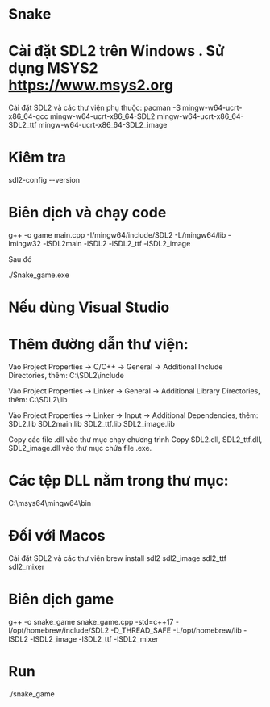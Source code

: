 # Snake
# Cài đặt SDL2 trên Windows . Sử dụng MSYS2 https://www.msys2.org 
Cài đặt SDL2 và các thư viện phụ thuộc:
pacman -S mingw-w64-ucrt-x86_64-gcc mingw-w64-ucrt-x86_64-SDL2 mingw-w64-ucrt-x86_64-SDL2_ttf mingw-w64-ucrt-x86_64-SDL2_image
 # Kiêm tra
  sdl2-config --version
# Biên dịch và chạy code
g++ -o game main.cpp -I/mingw64/include/SDL2 -L/mingw64/lib -lmingw32 -lSDL2main -lSDL2 -lSDL2_ttf -lSDL2_image

Sau đó 

./Snake_game.exe

#  Nếu dùng Visual Studio
# Thêm đường dẫn thư viện:
Vào Project Properties → C/C++ → General → Additional Include Directories, thêm:
C:\SDL2\include

Vào Project Properties → Linker → General → Additional Library Directories, thêm:
C:\SDL2\lib

Vào Project Properties → Linker → Input → Additional Dependencies, thêm:
SDL2.lib
SDL2main.lib
SDL2_ttf.lib
SDL2_image.lib

Copy các file .dll vào thư mục chạy chương trình
Copy SDL2.dll, SDL2_ttf.dll, SDL2_image.dll vào thư mục chứa file .exe.

# Các tệp DLL nằm trong thư mục:
C:\msys64\mingw64\bin

# Đối với Macos
Cài đặt SDL2 và các thư viện 
brew install sdl2 sdl2_image sdl2_ttf sdl2_mixer
# Biên dịch game
g++ -o snake_game snake_game.cpp -std=c++17 -I/opt/homebrew/include/SDL2 -D_THREAD_SAFE -L/opt/homebrew/lib -lSDL2 -lSDL2_image -lSDL2_ttf -lSDL2_mixer
# Run 
./snake_game

